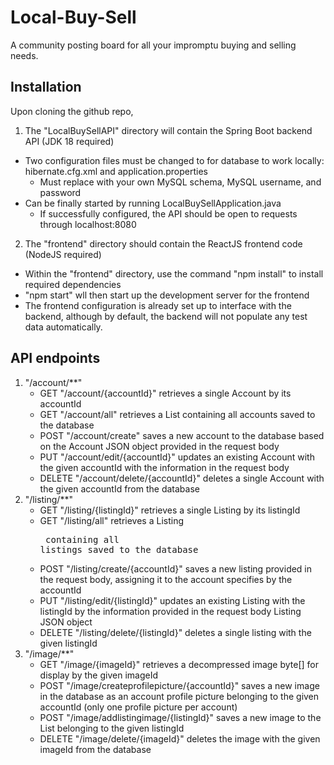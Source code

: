 # Local-Buy-Sell
A community posting board for all your impromptu buying and selling needs.

## Installation
Upon cloning the github repo, 
1. The "LocalBuySellAPI" directory will contain the Spring Boot backend API (JDK 18 required)
- Two configuration files must be changed to for database to work locally: hibernate.cfg.xml and application.properties
    - Must replace with your own MySQL schema, MySQL username, and password
- Can be finally started by running LocalBuySellApplication.java
    - If successfully configured, the API should be open to requests through localhost:8080
2. The "frontend" directory should contain the ReactJS frontend code (NodeJS required)
- Within the "frontend" directory, use the command "npm install" to install required dependencies
- "npm start" wll then start up the development server for the frontend
- The frontend configuration is already set up to interface with the backend, although by default, the backend will not populate any test data automatically.

## API endpoints
1. "/account/**"
    - GET "/account/{accountId}" retrieves a single Account by its accountId
    - GET "/account/all" retrieves a List<Account> containing all accounts saved to the database
    - POST "/account/create" saves a new account to the database based on the Account JSON object provided in the request body
    - PUT "/account/edit/{accountId}" updates an existing Account with the given accountId with the information in the request body
    - DELETE "/account/delete/{accountId}" deletes a single Account with the given accountId from the database
2. "/listing/**"
    - GET "/listing/{listingId}" retrieves a single Listing by its listingId
    - GET "/listing/all" retrieves a Listing<Listing> containing all listings saved to the database
    - POST "/listing/create/{accountId}" saves a new listing provided in the request body, assigning it to the account specifies by the accountId
    - PUT "/listing/edit/{listingId}" updates an existing Listing with the listingId by the information provided in the request body Listing JSON object
    - DELETE "/listing/delete/{listingId}" deletes a single listing with the given listingId
3. "/image/**"
    - GET "/image/{imageId}" retrieves a decompressed image byte[] for display by the given imageId
    - POST "/image/createprofilepicture/{accountId}" saves a new image in the database as an account profile picture belonging to the given accountId (only one profile picture per account)
    - POST "/image/addlistingimage/{listingId}" saves a new image to the List<ImageData> belonging to the given listingId
    - DELETE "/image/delete/{imageId}" deletes the image with the given imageId from the database
